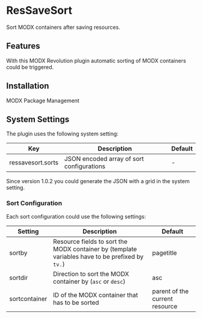 ResSaveSort
===========

Sort MODX containers after saving resources.

Features
--------

With this MODX Revolution plugin automatic sorting of MODX containers could be triggered. 

Installation
------------

MODX Package Management

System Settings
---------------

The plugin uses the following system setting:

Key | Description | Default
--- | ----------- | -------
ressavesort.sorts | JSON encoded array of sort configurations | -

Since version 1.0.2 you could generate the JSON with a grid in the system setting.

### Sort Configuration

Each sort configuration could use the following settings:

Setting | Description | Default
------- | ----------- | -------
sortby | Resource fields to sort the MODX container by (template variables have to be prefixed by `tv.`) | pagetitle
sortdir | Direction to sort the MODX container by (`asc` or `desc`) | asc
sortcontainer | ID of the MODX container that has to be sorted | parent of the current resource